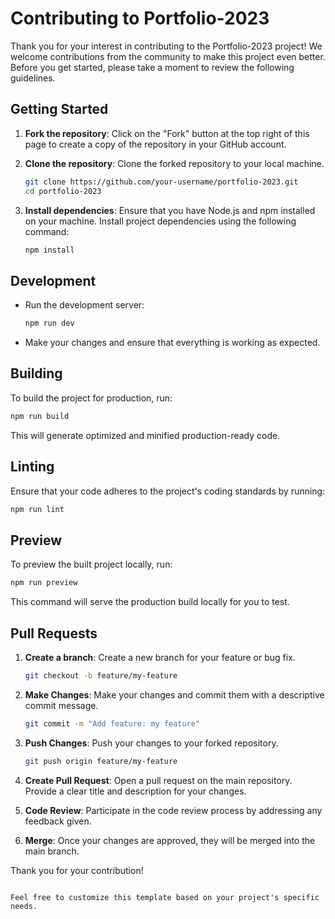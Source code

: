 # Contributing to Portfolio-2023

Thank you for your interest in contributing to the Portfolio-2023 project! We welcome contributions from the community to make this project even better. Before you get started, please take a moment to review the following guidelines.

## Getting Started

1. **Fork the repository**: Click on the "Fork" button at the top right of this page to create a copy of the repository in your GitHub account.

2. **Clone the repository**: Clone the forked repository to your local machine.

   ```bash
   git clone https://github.com/your-username/portfolio-2023.git
   cd portfolio-2023
   ```

3. **Install dependencies**: Ensure that you have Node.js and npm installed on your machine. Install project dependencies using the following command:

   ```bash
   npm install
   ```

## Development

- Run the development server:

  ```bash
  npm run dev
  ```

- Make your changes and ensure that everything is working as expected.

## Building

To build the project for production, run:

```bash
npm run build
```

This will generate optimized and minified production-ready code.

## Linting

Ensure that your code adheres to the project's coding standards by running:

```bash
npm run lint
```

## Preview

To preview the built project locally, run:

```bash
npm run preview
```

This command will serve the production build locally for you to test.

## Pull Requests

1. **Create a branch**: Create a new branch for your feature or bug fix.

   ```bash
   git checkout -b feature/my-feature
   ```

2. **Make Changes**: Make your changes and commit them with a descriptive commit message.

   ```bash
   git commit -m "Add feature: my feature"
   ```

3. **Push Changes**: Push your changes to your forked repository.

   ```bash
   git push origin feature/my-feature
   ```

4. **Create Pull Request**: Open a pull request on the main repository. Provide a clear title and description for your changes.

5. **Code Review**: Participate in the code review process by addressing any feedback given.

6. **Merge**: Once your changes are approved, they will be merged into the main branch.

Thank you for your contribution!

```

Feel free to customize this template based on your project's specific needs.
```
